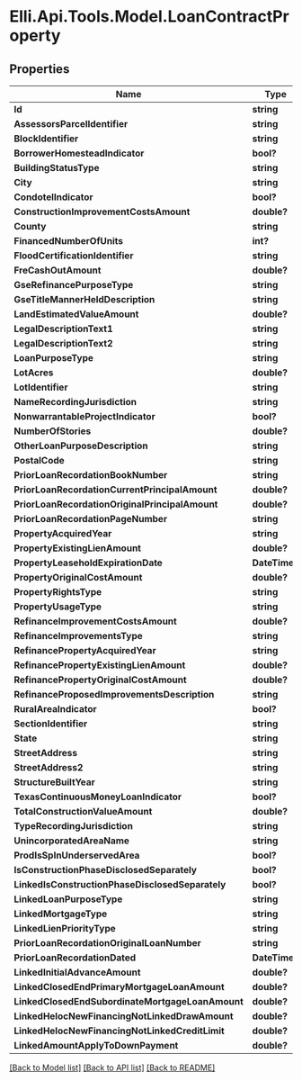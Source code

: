 # Elli.Api.Tools.Model.LoanContractProperty
## Properties

Name | Type | Description | Notes
------------ | ------------- | ------------- | -------------
**Id** | **string** |  | [optional] 
**AssessorsParcelIdentifier** | **string** |  | [optional] 
**BlockIdentifier** | **string** |  | [optional] 
**BorrowerHomesteadIndicator** | **bool?** |  | [optional] 
**BuildingStatusType** | **string** |  | [optional] 
**City** | **string** |  | [optional] 
**CondotelIndicator** | **bool?** |  | [optional] 
**ConstructionImprovementCostsAmount** | **double?** |  | [optional] 
**County** | **string** |  | [optional] 
**FinancedNumberOfUnits** | **int?** |  | [optional] 
**FloodCertificationIdentifier** | **string** |  | [optional] 
**FreCashOutAmount** | **double?** |  | [optional] 
**GseRefinancePurposeType** | **string** |  | [optional] 
**GseTitleMannerHeldDescription** | **string** |  | [optional] 
**LandEstimatedValueAmount** | **double?** |  | [optional] 
**LegalDescriptionText1** | **string** |  | [optional] 
**LegalDescriptionText2** | **string** |  | [optional] 
**LoanPurposeType** | **string** |  | [optional] 
**LotAcres** | **double?** |  | [optional] 
**LotIdentifier** | **string** |  | [optional] 
**NameRecordingJurisdiction** | **string** |  | [optional] 
**NonwarrantableProjectIndicator** | **bool?** |  | [optional] 
**NumberOfStories** | **double?** |  | [optional] 
**OtherLoanPurposeDescription** | **string** |  | [optional] 
**PostalCode** | **string** |  | [optional] 
**PriorLoanRecordationBookNumber** | **string** |  | [optional] 
**PriorLoanRecordationCurrentPrincipalAmount** | **double?** |  | [optional] 
**PriorLoanRecordationOriginalPrincipalAmount** | **double?** |  | [optional] 
**PriorLoanRecordationPageNumber** | **string** |  | [optional] 
**PropertyAcquiredYear** | **string** |  | [optional] 
**PropertyExistingLienAmount** | **double?** |  | [optional] 
**PropertyLeaseholdExpirationDate** | **DateTime?** |  | [optional] 
**PropertyOriginalCostAmount** | **double?** |  | [optional] 
**PropertyRightsType** | **string** |  | [optional] 
**PropertyUsageType** | **string** |  | [optional] 
**RefinanceImprovementCostsAmount** | **double?** |  | [optional] 
**RefinanceImprovementsType** | **string** |  | [optional] 
**RefinancePropertyAcquiredYear** | **string** |  | [optional] 
**RefinancePropertyExistingLienAmount** | **double?** |  | [optional] 
**RefinancePropertyOriginalCostAmount** | **double?** |  | [optional] 
**RefinanceProposedImprovementsDescription** | **string** |  | [optional] 
**RuralAreaIndicator** | **bool?** |  | [optional] 
**SectionIdentifier** | **string** |  | [optional] 
**State** | **string** |  | [optional] 
**StreetAddress** | **string** |  | [optional] 
**StreetAddress2** | **string** |  | [optional] 
**StructureBuiltYear** | **string** |  | [optional] 
**TexasContinuousMoneyLoanIndicator** | **bool?** |  | [optional] 
**TotalConstructionValueAmount** | **double?** |  | [optional] 
**TypeRecordingJurisdiction** | **string** |  | [optional] 
**UnincorporatedAreaName** | **string** |  | [optional] 
**ProdIsSpInUnderservedArea** | **bool?** |  | [optional] 
**IsConstructionPhaseDisclosedSeparately** | **bool?** |  | [optional] 
**LinkedIsConstructionPhaseDisclosedSeparately** | **bool?** |  | [optional] 
**LinkedLoanPurposeType** | **string** |  | [optional] 
**LinkedMortgageType** | **string** |  | [optional] 
**LinkedLienPriorityType** | **string** |  | [optional] 
**PriorLoanRecordationOriginalLoanNumber** | **string** |  | [optional] 
**PriorLoanRecordationDated** | **DateTime?** |  | [optional] 
**LinkedInitialAdvanceAmount** | **double?** |  | [optional] 
**LinkedClosedEndPrimaryMortgageLoanAmount** | **double?** |  | [optional] 
**LinkedClosedEndSubordinateMortgageLoanAmount** | **double?** |  | [optional] 
**LinkedHelocNewFinancingNotLinkedDrawAmount** | **double?** |  | [optional] 
**LinkedHelocNewFinancingNotLinkedCreditLimit** | **double?** |  | [optional] 
**LinkedAmountApplyToDownPayment** | **double?** |  | [optional] 

[[Back to Model list]](../README.md#documentation-for-models) [[Back to API list]](../README.md#documentation-for-api-endpoints) [[Back to README]](../README.md)


